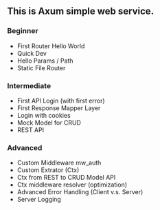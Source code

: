 ## This is Axum simple web service.

### Beginner
  - First Router Hello World
  - Quick Dev
  - Hello Params / Path
  - Static File Router

### Intermediate
  - First API Login (with first error)
  - First Response Mapper Layer
  - Login with cookies
  - Mock Model for CRUD
  - REST API

### Advanced
  - Custom Middleware mw_auth
  - Custom Extrator (Ctx)
  - Ctx from REST to CRUD Model API
  - Ctx middleware resolver (optimization)
  - Advanced Error Handling (Client v.s. Server)
  - Server Logging